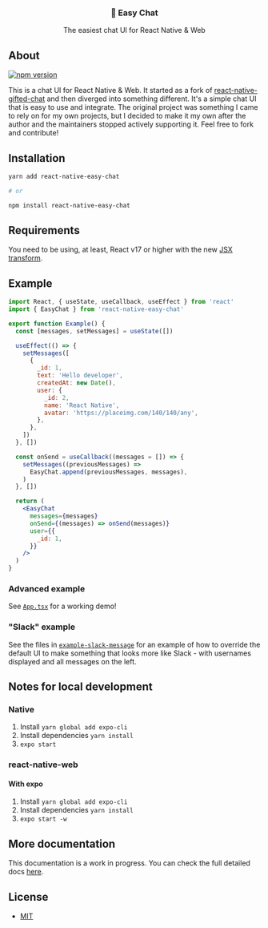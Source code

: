 <h3 align="center">
  💬 Easy Chat
</h3>

<p align="center">
  The easiest chat UI for React Native & Web
</p>

## About

[![npm version](https://badge.fury.io/js/react-native-easy-chat.svg)][npmjs]

This is a chat UI for React Native & Web. It started as a fork of
[react-native-gifted-chat][react-native-gifted-chat] and then diverged into
something different. It's a simple chat UI that is easy to use and integrate.
The original project was something I came to rely on for my own projects, but
I decided to make it my own after the author and the maintainers stopped
actively supporting it. Feel free to fork and contribute!

## Installation

```sh
yarn add react-native-easy-chat

# or

npm install react-native-easy-chat
```

## Requirements

You need to be using, at least, React v17 or higher with the new
[JSX transform][jsx-transform].

## Example

```jsx
import React, { useState, useCallback, useEffect } from 'react'
import { EasyChat } from 'react-native-easy-chat'

export function Example() {
  const [messages, setMessages] = useState([])

  useEffect(() => {
    setMessages([
      {
        _id: 1,
        text: 'Hello developer',
        createdAt: new Date(),
        user: {
          _id: 2,
          name: 'React Native',
          avatar: 'https://placeimg.com/140/140/any',
        },
      },
    ])
  }, [])

  const onSend = useCallback((messages = []) => {
    setMessages((previousMessages) =>
      EasyChat.append(previousMessages, messages),
    )
  }, [])

  return (
    <EasyChat
      messages={messages}
      onSend={(messages) => onSend(messages)}
      user={{
        _id: 1,
      }}
    />
  )
}
```

### Advanced example

See [`App.tsx`][app] for a working demo!

### "Slack" example

See the files in [`example-slack-message`][example-slack-message] for an example
of how to override the default UI to make something that looks more like Slack -
with usernames displayed and all messages on the left.

## Notes for local development

### Native

1. Install `yarn global add expo-cli`
2. Install dependencies `yarn install`
3. `expo start`

### react-native-web

#### With expo

1. Install `yarn global add expo-cli`
2. Install dependencies `yarn install`
3. `expo start -w`

## More documentation

This documentation is a work in progress. You can check the full detailed docs
[here][old-readme].

## License

- [MIT][license]

<!-- References -->

[app]: ./example/App.tsx
[example-slack-message]: ./example-slack-message
[jsx-transform]: https://reactjs.org/blog/2020/09/22/introducing-the-new-jsx-transform.html
[license]: ./LICENSE
[npmjs]: https://www.npmjs.com/package/react-native-easy-chat
[old-readme]: ./OLD_README.md
[react-native-gifted-chat]: https://github.com/FaridSafi/react-native-gifted-chat
